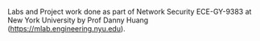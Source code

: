 Labs and Project work done as part of Network Security ECE-GY-9383 at New York University by Prof Danny Huang (https://mlab.engineering.nyu.edu). 
